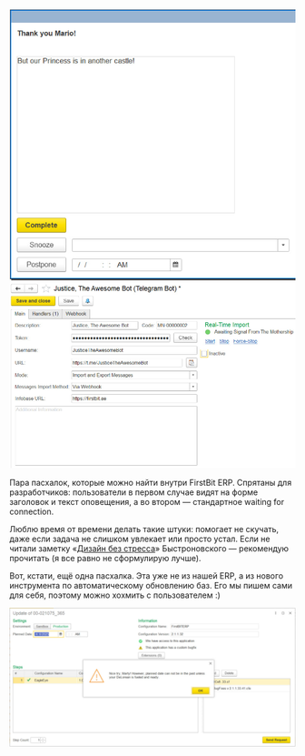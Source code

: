 ﻿![Thank you, Mario!](mario.jpg) ![Awaiting Signal](mothership.jpg)

Пара пасхалок, которые можно найти внутри FirstBit ERP. Спрятаны для разработчиков: пользователи в первом случае видят на форме заголовок и текст оповещения, а во втором — стандартное waiting for connection.

Люблю время от времени делать такие штуки: помогает не скучать, даже если задача не слишком увлекает или просто устал. Если не читали заметку «[Дизайн без стресса](https://collab.ldwg.ru/stressless-design)» Быстроновского — рекомендую прочитать (я все равно не сформулирую лучше).

Вот, кстати, ещё одна пасхалка. Эта уже не из нашей ERP, а из нового инструмента по автоматическому обновлению баз. Его мы пишем сами для себя, поэтому можно хохмить с пользователем :)

![Nice try, Marty!](marty.jpg)
